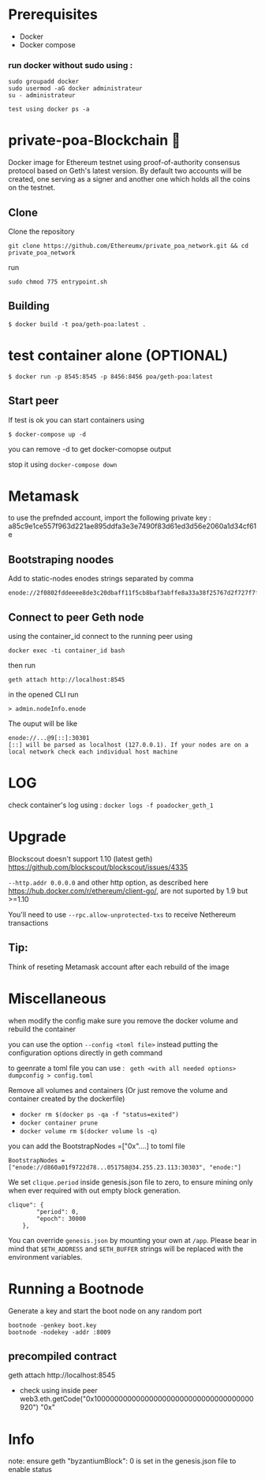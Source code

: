 # Prerequisites
- Docker
- Docker compose

### run docker without sudo using :
```
sudo groupadd docker
sudo usermod -aG docker administrateur
su - administrateur

test using docker ps -a
```

# private-poa-Blockchain :hammer:

Docker image for Ethereum testnet using proof-of-authority consensus protocol based on Geth's latest version. By default two accounts will be created, one serving as a signer and another one which holds all the coins on the testnet.

## Clone
Clone the repository

```console
git clone https://github.com/Ethereumx/private_poa_network.git && cd private_poa_network
```

run 
```
sudo chmod 775 entrypoint.sh
```
## Building

```console
$ docker build -t poa/geth-poa:latest .
```



# test container alone (OPTIONAL)
```console
$ docker run -p 8545:8545 -p 8456:8456 poa/geth-poa:latest
```
## Start peer
If test is ok you can start containers using

```console
$ docker-compose up -d
```
you can remove -d to get docker-comopse output

stop it using `docker-compose down`

# Metamask
to use the prefnded account, import the following private key : a85c9e1ce557f963d221ae895ddfa3e3e7490f83d61ed3d56e2060a1d34cf61e

## Bootstraping noodes

Add to static-nodes enodes strings separated by comma
````
enode://2f0802fddeeee8de3c20dbaff11f5cb8baf3abffe8a33a38f25767d2f727f7fb5fda8ac192b9823466c093dd84d78b6fd460c0add591518aaf772ba2b9f5b6a6@192.168.1.11:30301,enode://...
````

## Connect to peer Geth node
using the container_id connect to the running peer using
```console
docker exec -ti container_id bash
```
then run
```
geth attach http://localhost:8545
```
in the opened CLI run
```
> admin.nodeInfo.enode
```
The ouput will be like

```
enode://...@9[::]:30301
[::] will be parsed as localhost (127.0.0.1). If your nodes are on a local network check each individual host machine
```
# LOG
check container's log using :
`docker logs -f poadocker_geth_1`
# Upgrade

Blockscout doesn't support 1.10 (latest geth)
https://github.com/blockscout/blockscout/issues/4335

`--http.addr 0.0.0.0` and other http option, as described here https://hub.docker.com/r/ethereum/client-go/, are not suported by 1.9 but >=1.10

You'll need to use `--rpc.allow-unprotected-txs` to receive Nethereum transactions


## Tip:
Think of reseting Metamask account after each rebuild of the image
# Miscellaneous

when modify the config make sure you remove the docker volume and rebuild the container

you can use the option `--config <toml file>` instead putting the configuration options directly in geth command

to geenrate a toml file you can use :
` geth <with all needed options> dumpconfig > config.toml`

Remove all volumes and containers (Or just remove the volume and container created by the dockerfile)
- `docker rm $(docker ps -qa -f "status=exited")`
- `docker container prune`
- `docker volume rm $(docker volume ls -q)`

you can add the BootstrapNodes =["0x"....] to toml file
```console
BootstrapNodes = ["enode://d860a01f9722d78...051758@34.255.23.113:30303", "enode:"]
```

We set `clique.period` inside genesis.json file to zero, to ensure mining only when ever required with out empty block generation.

```console
clique": {
        "period": 0,
        "epoch": 30000
    },
```


You can override `genesis.json` by mounting your own at `/app`. Please bear in mind that `$ETH_ADDRESS` and `$ETH_BUFFER` strings will be replaced with the environment variables.

# Running a Bootnode
Generate a key and start the boot node on any random port
```
bootnode -genkey boot.key
bootnode -nodekey -addr :8009
```


## precompiled contract

geth attach http://localhost:8545
- check using inside peer
web3.eth.getCode("0x1000000000000000000000000000000000000920")
"0x"

# Info
note: ensure geth  "byzantiumBlock": 0 is set in the genesis.json file to enable status
